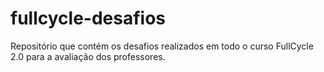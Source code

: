 # fullcycle-desafios
Repositório que contém os desafios realizados em todo o curso FullCycle 2.0 para a avaliação dos professores.
